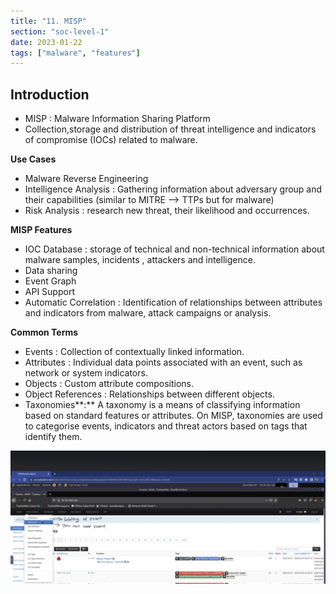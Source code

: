 ```yaml
---
title: "11. MISP"
section: "soc-level-1"
date: 2023-01-22
tags: ["malware", "features"]
---
```


## Introduction

- MISP : Malware Information Sharing Platform
- Collection,storage and distribution of threat intelligence and indicators of compromise (IOCs) related to malware.

**Use Cases**

- Malware Reverse Engineering
- Intelligence Analysis : Gathering information about adversary group and their capabilities (similar to MITRE —> TTPs but for malware)
- Risk Analysis : research new threat, their likelihood and occurrences.

**MISP Features**

- IOC Database : storage of technical and non-technical information about malware samples, incidents , attackers and intelligence.
- Data sharing
- Event Graph
- API Support
- Automatic Correlation : Identification of relationships between attributes and indicators from malware, attack campaigns or analysis.

**Common Terms**

- Events : Collection of contextually linked information.
- Attributes : Individual data points associated with an event, such as network or system indicators.
- Objects : Custom attribute compositions.
- Object References : Relationships between different objects.
- Taxonomies**:** A taxonomy is a means of classifying information based on standard features or attributes. On MISP, taxonomies are used to categorise events, indicators and threat actors based on tags that identify them.

![soc11_1](media/soc11_1.jpeg)